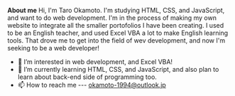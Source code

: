 **About me**
Hi, I'm Taro Okamoto. 
I'm studying HTML, CSS, and JavaScript, and want to do web development.
I'm in the process of making my own website to integrate all the smaller portofolios I have been creating.
I used to be an English teacher, and used Excel VBA a lot to make English learning tools. That drove me to get into the field of wev development, and now I'm seeking to be a web developer!

- 👀 I’m interested in web development, and Excel VBA!
- 🌱 I’m currently learning HTML, CSS, and JavaScript, and also plan to learn about back-end side of programming too.
- 📫 How to reach me --- okamoto-1994@outlook.jp

